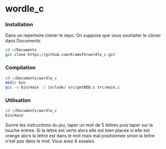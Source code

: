 # wordle_c

### Installation

Dans un repertoire cloner le repo. On suppose que vous souhaiter le cloner dans Documents.

```sh
cd ~/Documents
git clone https://github.com/Kramoth/wordle_c.git
```

### Compilation

```sh
cd ~/Documents/wordle_c
mkdir bin
gcc -o bin/main -I include/ src/getBDD.c src/main.c
```

### Utilisation

```sh
cd ~/Documents/wordle_c
bin/main
```

Suivre les instructions du jeu, taper un mot de 5 lettres puis taper sur la touche entree. Si la lettre est verte alors elle est bien placee si elle est orange alors la lettre est dans le mot mais mal positionnee sinon la lettre n'est pas dans le mot.
Vous avez 6 essaies.
